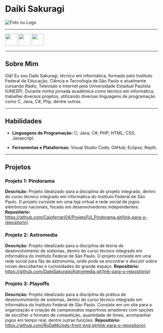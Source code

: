 # Daiki Sakuragi

![Foto ou Logo](https://encrypted-tbn0.gstatic.com/images?q=tbn:ANd9GcTHsQMnrbB_AFTjPtYLqrhRx6rQ4dzNZWDWc8IYa1ePuVaQp1eoovKm-J4&s=10)

---

<div>
  <a align="center" href="https://br.linkedin.com/in/daiki-sakuragi?trk=people_directory"><img  width="40" src="https://upload.wikimedia.org/wikipedia/commons/thumb/c/ca/LinkedIn_logo_initials.png/480px-LinkedIn_logo_initials.png"/></a>
  <a align="center" href="https://github.com/DaikiSakuragi"><img  width="40" src="https://cdn-icons-png.flaticon.com/512/25/25231.png"/></a>
  <a align="center" href="daikisakuragi@outlook.com"><img  width="40" src="https://www.liblogo.com/img-logo/ou154f186-outlook-logo-file-microsoft-office-outlook-2018-present-svg-wikimedia-commons.png"/></a>
</div>

---

## Sobre Mim

Olá! Eu sou Daiki Sakuragi, técnico em informática, formado pelo Instituto Federal de Educação, Ciência e Tecnologia de São Paulo e atualmente cursando Rádio, Televisão e Internet pela Universidade Estadual Paulista (UNESP). Durante minha jornada acadêmica como técnico em informática, trabalhei diversos projetos, utilizando diversas linguagens de programação como C, Java, C#, Php, dentre outras.

---

## Habilidades

- **Linguagens de Programação:** C; Java; C#; PHP; HTML; CSS; Javascript.
  
- **Ferramentas e Plataformas:** Visual Studio Code; GitHub; Eclipse; Replit.
---

## Projetos

### Projeto 1: Pindorama
**Descrição:** Projeto idealizado para a disciplina de projeto integrado, dentro do curso técnico integrado em informática do Instituto Federal de São Paulo. O projeto consiste em uma loja virtual e rede social de jogos eletrônicos nacionais, focado em desenvolvedores independentes.
**Repositório:** https://github.com/Caioferrari04/ProjetoPJI_Pindorama.git(link-para-o-repositorio)

### Projeto 2: Astromedia
**Descrição:** Projeto idealizado para a disciplina de teoria de desenvolvimento de sistemas, dentro do curso técnico integrado em informática do Instituto Federal de São Paulo. O projeto consiste em uma rede social para fãs de astronomia, onde pode se encontrar e discutir sobre novas descobertas e curiosidades do grande espaço.
**Repositório:** https://github.com/DaikiSakuragi/Astromedia.git(link-para-o-repositorio)

### Projeto 3: Playoffs
**Descrição:** Projeto idealizado para a disciplina de prática de desenvolvimento de sistemas, dentro do curso técnico integrado em informática do Instituto Federal de São Paulo. Consiste em um site para a organização e criação de campeonatos esportivos amadores com opções de escolher o formato de competição, quantidade de times, acompanhar jogos em tempo real, dentre outras funções.
**Repositório:** https://github.com/RoDaMo/pds-front-end.git(link-para-o-repositorio).
